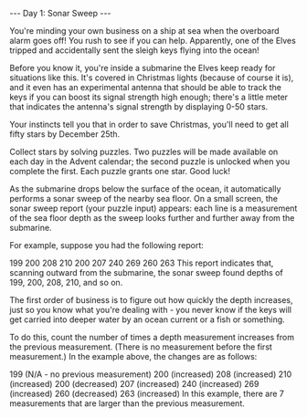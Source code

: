 --- Day 1: Sonar Sweep ---

You're minding your own business on a ship at sea when the overboard alarm
goes off! You rush to see if you can help. Apparently, one of the Elves
tripped and accidentally sent the sleigh keys flying into the ocean!

Before you know it, you're inside a submarine the Elves keep ready for
situations like this. It's covered in Christmas lights (because of course it
is), and it even has an experimental antenna that should be able to track the
keys if you can boost its signal strength high enough; there's a little meter
that indicates the antenna's signal strength by displaying 0-50 stars.

Your instincts tell you that in order to save Christmas, you'll need to get
all fifty stars by December 25th.

Collect stars by solving puzzles. Two puzzles will be made available on each
day in the Advent calendar; the second puzzle is unlocked when you complete
the first. Each puzzle grants one star. Good luck!

As the submarine drops below the surface of the ocean, it automatically
performs a sonar sweep of the nearby sea floor. On a small screen, the sonar
sweep report (your puzzle input) appears: each line is a measurement of the
sea floor depth as the sweep looks further and further away from the
submarine.

For example, suppose you had the following report:

199
200
208
210
200
207
240
269
260
263
This report indicates that, scanning outward from the submarine, the sonar
sweep found depths of 199, 200, 208, 210, and so on.

The first order of business is to figure out how quickly the depth increases,
just so you know what you're dealing with - you never know if the keys will
get carried into deeper water by an ocean current or a fish or something.

To do this, count the number of times a depth measurement increases from the
previous measurement. (There is no measurement before the first measurement.)
In the example above, the changes are as follows:

199 (N/A - no previous measurement)
200 (increased)
208 (increased)
210 (increased)
200 (decreased)
207 (increased)
240 (increased)
269 (increased)
260 (decreased)
263 (increased)
In this example, there are 7 measurements that are larger than the previous
measurement.

